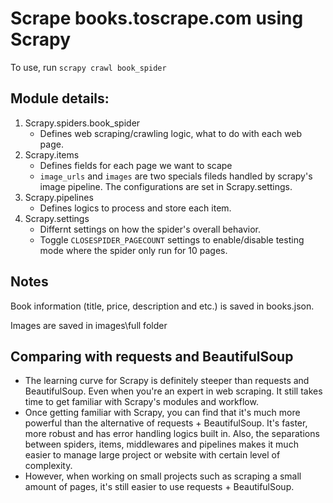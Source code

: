 # Scrape books.toscrape.com using Scrapy

To use, run `scrapy crawl book_spider`

## Module details:

1. Scrapy.spiders.book_spider
   - Defines web scraping/crawling logic, what to do with each web page.  
2. Scrapy.items
    - Defines fields for each page we want to scape
    - `image_urls` and `images` are two specials fileds handled by scrapy's image pipeline. The configurations are set in Scrapy.settings.
3. Scrapy.pipelines
    - Defines logics to process and store each item.
4. Scrapy.settings
    - Differnt settings on how the spider's overall behavior.
    - Toggle `CLOSESPIDER_PAGECOUNT` settings to enable/disable testing mode where the spider only run for 10 pages.

## Notes

Book information (title, price, description and etc.) is saved in books.json.

Images are saved in images\full folder

## Comparing with requests and BeautifulSoup

- The learning curve for Scrapy is definitely steeper than requests and BeautifulSoup. Even when you're an expert in web scraping. It still takes time to get familiar with Scrapy's modules and workflow.
- Once getting familiar with Scrapy, you can find that it's much more powerful than the alternative of requests + BeautifulSoup. It's faster, more robust and has error handling logics built in. Also, the separations between spiders, items, middlewares and pipelines makes it much easier to manage large project or website with certain level of complexity.
- However, when working on small projects such as scraping a small amount of pages, it's still easier to use requests + BeautifulSoup.